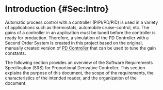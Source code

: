 # Introduction {#Sec:Intro}

Automatic process control with a controller (P/PI/PD/PID) is used in a variety of applications such as thermostats, automobile cruise-control, etc. The gains of a controller in an application must be tuned before the controller is ready for production. Therefore, a simulation of the PD Controller with a Second Order System is created in this project based on the original, manually created version of [PD Controller](https://github.com/muralidn/CAS741-Fall20/tree/master) that can be used to tune the gain constants.

The following section provides an overview of the Software Requirements Specification (SRS) for Proportional Derivative Controller. This section explains the purpose of this document, the scope of the requirements, the characteristics of the intended reader, and the organization of the document.
